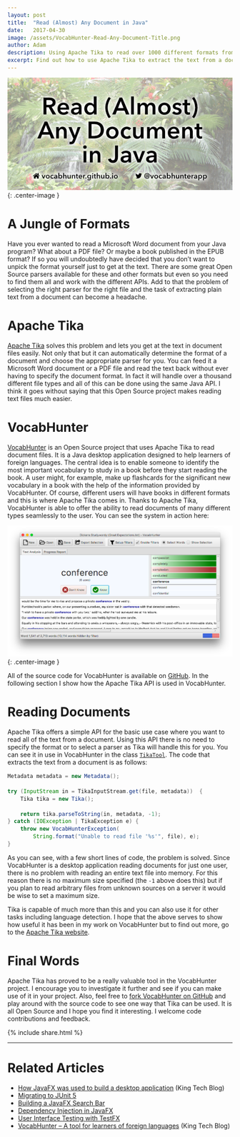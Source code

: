```yaml
---
layout: post
title:  "Read (Almost) Any Document in Java"
date:   2017-04-30
image: /assets/VocabHunter-Read-Any-Document-Title.png
author: Adam
description: Using Apache Tika to read over 1000 different formats from Microsoft Word to PDF, all through a simple Java API.
excerpt: Find out how to use Apache Tika to extract the text from a document in one of over a thousand different formats ranging from Microsoft Word through to PDF, all through a simple Java API.
---
```

![Read (Almost) Any Document in Java](/assets/VocabHunter-Read-Any-Document-Title.png){: .center-image }

# A Jungle of Formats

Have you ever wanted to read a Microsoft Word document from your Java program?  What about a PDF file?  Or maybe a book published in the EPUB format?  If so you will undoubtedly have decided that you don’t want to unpick the format yourself just to get at the text.  There are some great Open Source parsers available for these and other formats but even so you need to find them all and work with the different APIs.  Add to that the problem of selecting the right parser for the right file and the task of extracting plain text from a document can become a headache.

# Apache Tika

[Apache Tika] solves this problem and lets you get at the text in document files easily.  Not only that but it can automatically determine the format of a document and choose the appropriate parser for you.  You can feed it a Microsoft Word document or a PDF file and read the text back without ever having to specify the document format.  In fact it will handle over a thousand different file types and all of this can be done using the same Java API.  I think it goes without saying that this Open Source project makes reading text files much easier.

# VocabHunter

[VocabHunter] is an Open Source project that uses Apache Tika to read document files.  It is a Java desktop application designed to help learners of foreign languages.  The central idea is to enable someone to identify the most important vocabulary to study in a book before they start reading the book.  A user might, for example, make up flashcards for the significant new vocabulary in a book with the help of the information provided by VocabHunter.  Of course, different users will have books in different formats and this is where Apache Tika comes in.  Thanks to Apache Tika, VocabHunter is able to offer the ability to read documents of many different types seamlessly to the user.  You can see the system in action here:

![Screenshot of VocabHunter in use](/assets/VocabHunter-in-use.png){: .center-image }

All of the source code for VocabHunter is available on [GitHub].  In the following section I show how the Apache Tika API is used in VocabHunter.

# Reading Documents

Apache Tika offers a simple API for the basic use case where you want to read all of the text from a document.  Using this API there is no need to specify the format or to select a parser as Tika will handle this for you.  You can see it in use in VocabHunter in the class [`TikaTool`].  The code that extracts the text from a document is as follows:

```java
Metadata metadata = new Metadata();

try (InputStream in = TikaInputStream.get(file, metadata))  {
    Tika tika = new Tika();

    return tika.parseToString(in, metadata, -1);
} catch (IOException | TikaException e) {
    throw new VocabHunterException(
        String.format("Unable to read file '%s'", file), e);
}
```

As you can see, with a few short lines of code, the problem is solved.  Since VocabHunter is a desktop application reading documents for just one user, there is no problem with reading an entire text file into memory.  For this reason there is no maximum size specified (the `-1` above does this) but if you plan to read arbitrary files from unknown sources on a server it would be wise to set a maximum size.

Tika is capable of much more than this and you can also use it for other tasks including language detection.  I hope that the above serves to show how useful it has been in my work on VocabHunter but to find out more, go to the [Apache Tika website][Apache Tika].

# Final Words

Apache Tika has proved to be a really valuable tool in the VocabHunter project.  I encourage you to investigate it further and see if you can make use of it in your project.  Also, feel free to [fork VocabHunter on GitHub][GitHub] and play around with the source code to see one way that Tika can be used.  It is all Open Source and I hope you find it interesting.  I welcome code contributions and feedback.

{% include share.html %}
___

# Related Articles
* [How JavaFX was used to build a desktop application][KingTechBlog2] (King Tech Blog)
* [Migrating to JUnit 5]
* [Building a JavaFX Search Bar]
* [Dependency Injection in JavaFX]
* [User Interface Testing with TestFX]
* [VocabHunter – A tool for learners of foreign languages][KingTechBlog1] (King Tech Blog)

[VocabHunter]:/
[GitHub]:https://github.com/VocabHunter/VocabHunter

[Dependency Injection in JavaFX]:/2016/11/13/JavaFX-Dependency-Injection.html
[User Interface Testing with TestFX]:/2016/07/27/TestFX.html
[Building a JavaFX Search Bar]:/2017/01/15/Search-Bar.html
[Migrating to JUnit 5]:/2017/10/17/migrating-to-junit-5.html

[KingTechBlog1]:https://techblog.king.com/vocabhunter-a-tool-for-learners-of-foreign-languages/
[KingTechBlog2]:https://techblog.king.com/javafx-used-build-desktop-application/

[Apache Tika]:https://tika.apache.org/

[`TikaTool`]:https://github.com/VocabHunter/VocabHunter/blob/1.0.20/core/src/main/java/io/github/vocabhunter/analysis/file/TikaTool.java
